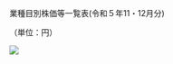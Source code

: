 業種目別株価等一覧表(令和５年11・12月分)

（単位：円）

![](https://www.nta.go.jp/tmp/1e90002e-e669-4a7e-9d2f-7d32eac7be52/images/96687ad74727ebd7ed611bef7153b2a12a800bf183c7ef9986040ad809d6f195.jpg)